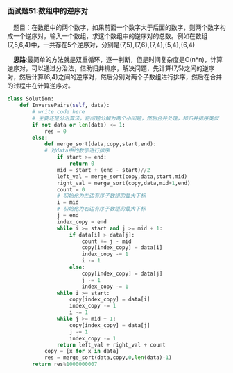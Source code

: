 ### 面试题51:数组中的逆序对

&emsp;题目：在数组中的两个数字，如果前面一个数字大于后面的数字，则两个数字构成一个逆序对，输入一个数组，求这个数组中的逆序对的总数。例如在数组{7,5,6,4}中，一共存在5个逆序对，分别是{7,5},{7,6},{7,4},{5,4},{6,4}

&emsp;**思路**:最简单的方法就是双重循环，逐一判断，但是时间复杂度是O(n\*n)，计算逆序对，可以通过分治法，借助归并排序，解决问题，先计算{7,5}之间的逆序对，然后计算{6,4}之间的逆序对，然后分别对两个子数组进行排序，然后在合并的过程中在计算逆序对。


```python
class Solution:
    def InversePairs(self, data):
        # write code here
        # 主要还是分治算法，将问题分解为两个小问题，然后合并处理，和归并排序类似
        if not data or len(data) <= 1:
            res = 0
        else:
            def merge_sort(data,copy,start,end):
            # 对data中的数字进行排序
                if start >= end:
                    return 0
                mid = start + (end - start)//2
                left_val = merge_sort(copy,data,start,mid)
                right_val = merge_sort(copy,data,mid+1,end)
                count = 0
                # 初始化为左边有序子数组的最大下标
                i = mid
                # 初始化为右边有序子数组的最大下标
                j = end
                index_copy = end
                while i >= start and j >= mid + 1:
                    if data[i] > data[j]:
                        count += j - mid
                        copy[index_copy] = data[i]
                        index_copy -= 1
                        i -= 1
                    else:
                        copy[index_copy] = data[j]
                        j -= 1
                        index_copy -= 1
                while i >= start:
                    copy[index_copy] = data[i]
                    index_copy -= 1
                    i -= 1
                while j >= mid + 1:
                    copy[index_copy] = data[j]
                    j -= 1
                    index_copy -= 1
                return left_val + right_val + count
            copy = [x for x in data]
            res = merge_sort(data,copy,0,len(data)-1)
        return res%1000000007
```


```python

```
